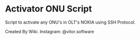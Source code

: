 # Activator ONU Script
Script to activate any ONU's in OLT's NOKIA using SSH Protocol.

Created By Wiki. Instagram: @vitor.software
